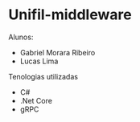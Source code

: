 # Unifil-middleware

Alunos: 
  * Gabriel Morara Ribeiro
  * Lucas Lima
  
 Tenologias utilizadas
  * C#
  * .Net Core
  * gRPC 
